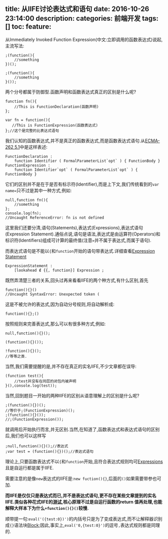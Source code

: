 title: 从IIFE讨论表达式和语句
date: 2016-10-26 23:14:00
description: 
categories: 前端开发
tags: [] 
toc: 
feature: 
---
从Immediately Invoked Function Expression(中文:立即调用的函数表达式)说起,主流写法:
```
;(function(){
    //something
})();

;(function(){
    //something
}());
```
两个分号都属于防御型.函数声明和函数表达式真正的区别是什么呢?
```
function fn(){
    //This is FunctionDeclaration(函数声明)
};

var fn = function(){
   //This is FunctionExpression(函数表达式)
};//这个是完整的比表达式语句

```
我们认知的函数表达式,并不是真正的函数表达式,而是函数表达式语句.从[ECMA-262 5.1](http://www.ecma-international.org/ecma-262/5.1/#sec-13)中是这样表述:
```
FunctionDeclaration :
    function Identifier ( FormalParameterList`opt` ) { FunctionBody }
FunctionExpression :
    function Identifier`opt` ( FormalParameterList`opt` ) { FunctionBody }
```
它们的区别并不是在于是否有标示符(Identifier),而是上下文,我们传统看到的`var name=`只不过是其中一种方式,例如:
```
null,function fn(){
    //something
};
console.log(fn);
//Uncaught ReferenceError: fn is not defined
```
这里我们还要分清,语句(Statements),表达式(Expressions),表达式语句(Expression Statement).通俗点说,语句是语法,表达式是由运算符(Operators)和标识符(Identifiers)组成可计算的最终值(注意`=`并不属于表达式,而属于语句).

而表达式语句是不能以`{`和`function`开始的语句带表达式.详细查看[Expression Statement](http://www.ecma-international.org/ecma-262/5.1/#sec-12.4)
```
ExpressionStatement :
    [lookahead ∉ {{, function}] Expression ;
```
既然弄清楚三者的关系,回头过再来看看IIFE的两个种方式,有什么区别,首先
```
function(){}()
//Uncaught SyntaxError: Unexpected token (
```
这是不被允许的表达式,因为自动分号规则,将自动解析成:
```
function(){};()
```
按照规则来完善表达式,那么可以有很多种方式,例如:
```
null,function(){}();

(function(){}());

!function(){}();
//等等之类.
```
当然,我们需要提醒的是,并不存在真正的实名IIFE,不少文章都在误导:
```
(function test(){
    //test并没有在同层的闭包内被声明
}(),console.log(test));
```
当然,回到题目一开始的两种IIFE的区别从语意理解上的区别是什么呢?
```
;(function(){})();
//等价于;(FunctionExpression)();
;(function(){}());
//;(FunctionExpression());
```
就调用后开始执行而言,并无区别.当然,在知道了,函数表达式和表达式语句的区别后,我们也可以这样写
```
;null,function(){}();//表达式
;var test = (function(){})();//表达式语句
```
理论上,只要函数表达式不以`{`和`function`开始,且符合表达式规则均可[Expressions](http://www.ecma-international.org/ecma-262/5.1/#sec-A.3)且是自运行都是属于IIFE.

需要注意的是像`new`表达式的IIFE是:`new fuction(){}`,后面的`()`如果需要带参也可加.

**而IIFE是仅仅只是表达式而已,并不是表达式语句,更不存在某些文章提到的实名IIFE.类似各种花式IIFE的[测试](https://jsperf.com/iife-different-operator-efficiency),核心原理不过是自运行函数的return 值再处理,也能解释大样本下为什么`+function(){}()`较慢.**

顺带提一句:`eval('({test:0})')`的内括号只是为了变成表达式,而不让解释器识别成`{}`语法块[Block](http://www.ecma-international.org/ecma-262/5.1/#sec-12.1);因此,事实上,`eval('0,{test:0}')`的逗号`,`表达式规则都是同理的.